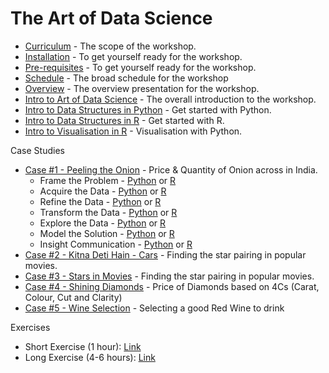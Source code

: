 # The Art of Data Science

- [Curriculum](curriculum.md) - The scope of the workshop.
- [Installation](/installation) - To get yourself ready for the workshop.
- [Pre-requisites](pre-requisites.md) - To get yourself ready for the workshop.
- [Schedule](schedule.md) - The broad schedule for the workshop
- [Overview](overview.md) - The overview presentation for the workshop.
- [Intro to Art of Data Science](/notebook/Intro-Art-of-Data-Science.ipynb) - The overall introduction to the workshop.
- [Intro to Data Structures in Python](/notebook/Intro-Python.ipynb) - Get started with Python.
- [Intro to Data Structures in R](/notebook/intro-to-r.ipynb) - Get started with R.
- [Intro to Visualisation in R](/notebook/intro-viz.ipynb) - Visualisation with Python.

Case Studies
- [Case #1 - Peeling the Onion](/notebook/onion) - Price & Quantity of Onion across in India.
    - Frame the Problem - [Python](/notebook/onion/1-Frame.ipynb) or  [R](/notebook/onion/1-Frame-R.ipynb)
    - Acquire the Data - [Python](/notebook/onion/2-Acquire.ipynb) or [R](/notebook/onion/2-Acquire.ipynb)
    - Refine the Data - [Python](/notebook/onion/3-Refine.ipynb) or [R](/onion/3-Refine-R.ipynb)
    - Transform the Data - [Python](/notebook/onion/4-Transform.ipynb) or [R](/onion/3-Refine-R.ipynb)
    - Explore the Data - [Python](/notebook/onion/5-Explore.ipynb) or [R](/onion/5-Explore-R.ipynb)
    - Model the Solution - [Python](/notebook/onion/6-Model.ipynb) or [R](/onion/6-Model-R.ipynb)
    - Insight Communication - [Python](/notebook/onion/7-Insight.ipynb) or  [R](/onion/7-Insight-R.ipynb)
- [Case #2 - Kitna Deti Hain - Cars](/cars/Movies.ipynb) - Finding the star pairing in popular movies.
- [Case #3 - Stars in Movies](/movies/Movies.ipynb) - Finding the star pairing in popular movies.
- [Case #4 - Shining Diamonds](/diamonds/Diamonds.ipynb) - Price of Diamonds based on 4Cs (Carat, Colour, Cut and Clarity)
- [Case #5 - Wine Selection](/wine/Wine.ipynb) - Selecting a good Red Wine to drink

Exercises
- Short Exercise (1 hour): [Link](/exercise/short.md)
- Long Exercise (4-6 hours): [Link](/exercise/long.md)
